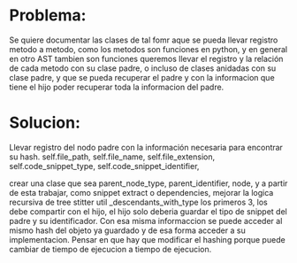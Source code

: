 # Problema: 
Se quiere documentar las clases de tal fomr aque se pueda llevar registro metodo a
metodo, como los metodos son funciones en python, y en general en otro AST tambien son funciones queremos llevar el registro y la relación de cada metodo con su clase padre, o incluso de clases anidadas con su clase padre, y que se pueda recuperar el padre y con la informacion que tiene el hijo poder recuperar toda la informacion del padre.

# Solucion: 
Llevar registro del nodo padre con la información necesaria para encontrar su hash. 
                self.file_path,
                self.file_name,
                self.file_extension,
                self.code_snippet_type,
                self.code_snippet_identifier,

crear una clase que sea parent_node_type, parent_identifier, node, y a partir de esta trabajar, como snippet extract o dependencies, mejorar la logica recursiva de tree stitter util _descendants_with_type
los primeros 3, los debe compartir con el hijo, el hijo solo deberia guardar el tipo de snippet del padre y su identificador. Con esa misma informaccion se puede acceder al mismo hash del objeto ya guardado y de esa forma acceder a su implementacion.
Pensar en que hay que modificar el hashing porque puede cambiar de tiempo de ejecucion a tiempo de ejecucion.